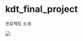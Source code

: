 # kdt_final_project
프로젝트 소개

<img src="https://img.shields.io/badge/TypeScript-3178C6?style=flat&logo=TypeScript&logoColor=white"/>
